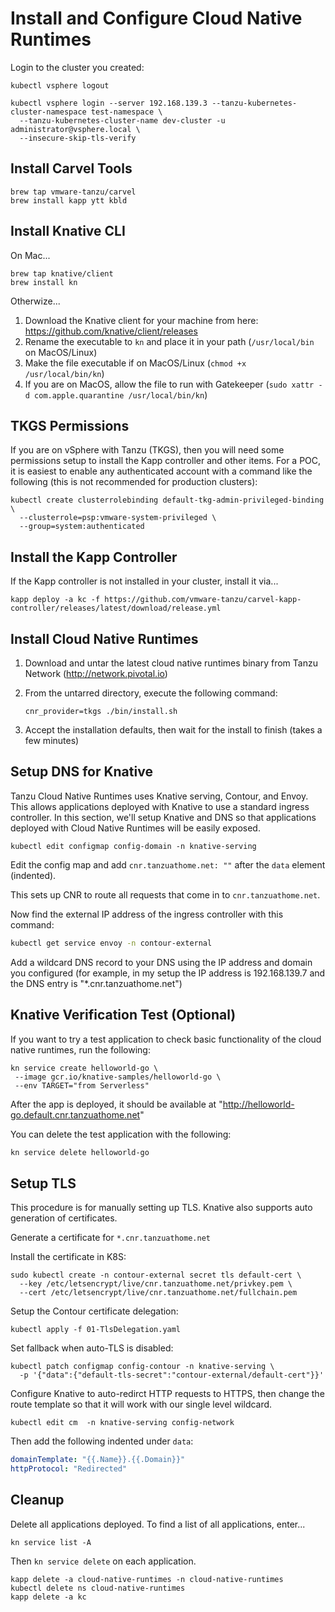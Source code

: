 # Install and Configure Cloud Native Runtimes

Login to the cluster you created:

```shell
kubectl vsphere logout

kubectl vsphere login --server 192.168.139.3 --tanzu-kubernetes-cluster-namespace test-namespace \
  --tanzu-kubernetes-cluster-name dev-cluster -u administrator@vsphere.local \
  --insecure-skip-tls-verify
```

## Install Carvel Tools

```shell
brew tap vmware-tanzu/carvel
brew install kapp ytt kbld
```

## Install Knative CLI

On Mac...

```shell
brew tap knative/client
brew install kn
```

Otherwize...

1. Download the Knative client for your machine from here: https://github.com/knative/client/releases
1. Rename the executable to `kn` and place it in your path (`/usr/local/bin` on MacOS/Linux)
1. Make the file executable if on MacOS/Linux (`chmod +x /usr/local/bin/kn`)
1. If you are on MacOS, allow the file to run with Gatekeeper (`sudo xattr -d com.apple.quarantine /usr/local/bin/kn`)

## TKGS Permissions

If you are on vSphere with Tanzu (TKGS), then you will need some permissions setup to install the Kapp controller
and other items. For a POC, it is easiest to enable any authenticated account with a command like the following
(this is not recommended for production clusters):

```shell
kubectl create clusterrolebinding default-tkg-admin-privileged-binding \
  --clusterrole=psp:vmware-system-privileged \
  --group=system:authenticated
  ```

## Install the Kapp Controller

If the Kapp controller is not installed in your cluster, install it via...

```shell
kapp deploy -a kc -f https://github.com/vmware-tanzu/carvel-kapp-controller/releases/latest/download/release.yml
```

## Install Cloud Native Runtimes

1. Download and untar the latest cloud native runtimes binary from Tanzu Network (http://network.pivotal.io)
1. From the untarred directory, execute the following command:

   ```shell
   cnr_provider=tkgs ./bin/install.sh
   ```

1. Accept the installation defaults, then wait for the install to finish (takes a few minutes)

## Setup DNS for Knative

Tanzu Cloud Native Runtimes uses Knative serving, Contour, and Envoy. This allows applications deployed
with Knative to use a standard ingress controller. In this section, we'll setup Knative and DNS so that
applications deployed with Cloud Native Runtimes will be easily exposed.

```shell
kubectl edit configmap config-domain -n knative-serving
```

Edit the config map and add `cnr.tanzuathome.net: ""` after the `data` element (indented).

This sets up CNR to route all requests that come in to `cnr.tanzuathome.net`.

Now find the external IP address of the ingress controller with this command:

```bash
kubectl get service envoy -n contour-external
```

Add a wildcard DNS record to your DNS using the IP address and domain you configured (for example, in my setup the IP address is 192.168.139.7
and the DNS entry is "*.cnr.tanzuathome.net")


## Knative Verification Test (Optional)
If you want to try a test application to check basic functionality of the cloud native runtimes, run the following:

```shell
kn service create helloworld-go \
 --image gcr.io/knative-samples/helloworld-go \
 --env TARGET="from Serverless"
```

After the app is deployed, it should be available at "http://helloworld-go.default.cnr.tanzuathome.net"

You can delete the test application with the following:

```bash
kn service delete helloworld-go
```

## Setup TLS

This procedure is for manually setting up TLS. Knative also supports auto generation of certificates.

Generate a certificate for `*.cnr.tanzuathome.net`

Install the certificate in K8S:

```shell
sudo kubectl create -n contour-external secret tls default-cert \
  --key /etc/letsencrypt/live/cnr.tanzuathome.net/privkey.pem \
  --cert /etc/letsencrypt/live/cnr.tanzuathome.net/fullchain.pem
```

Setup the Contour certificate delegation:

```shell
kubectl apply -f 01-TlsDelegation.yaml
```

Set fallback when auto-TLS is disabled:

```shell
kubectl patch configmap config-contour -n knative-serving \
  -p '{"data":{"default-tls-secret":"contour-external/default-cert"}}'
```

Configure Knative to auto-redirct HTTP requests to HTTPS, then change the route template
so that it will work with our single level wildcard.

```shell
kubectl edit cm  -n knative-serving config-network
```

Then add the following indented under `data`:

```yaml
domainTemplate: "{{.Name}}.{{.Domain}}"
httpProtocol: "Redirected"
```

## Cleanup

Delete all applications deployed. To find a list of all applications, enter...

```shell
kn service list -A
```

Then `kn service delete` on each application.

```shell
kapp delete -a cloud-native-runtimes -n cloud-native-runtimes
kubectl delete ns cloud-native-runtimes
kapp delete -a kc
```
